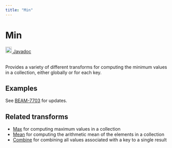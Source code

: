 ```yaml
---
title: "Min"
---
```

<!--
Licensed under the Apache License, Version 2.0 (the "License");
you may not use this file except in compliance with the License.
You may obtain a copy of the License at

http://www.apache.org/licenses/LICENSE-2.0

Unless required by applicable law or agreed to in writing, software
distributed under the License is distributed on an "AS IS" BASIS,
WITHOUT WARRANTIES OR CONDITIONS OF ANY KIND, either express or implied.
See the License for the specific language governing permissions and
limitations under the License.
-->
# Min
<table align="left">
    <a target="_blank" class="button"
        href="https://beam.apache.org/releases/javadoc/current/index.html?org/apache/beam/sdk/transforms/Min.html">
      <img src="https://beam.apache.org/images/logos/sdks/java.png" width="20px" height="20px"
           alt="Javadoc" />
     Javadoc
    </a>
</table>
<br><br>

Provides a variety of different transforms for computing the minimum
values in a collection, either globally or for each key.

## Examples
See [BEAM-7703](https://issues.apache.org/jira/browse/BEAM-7703) for updates.

## Related transforms
* [Max](/documentation/transforms/java/aggregation/max)
  for computing maximum values in a collection
* [Mean](/documentation/transforms/java/aggregation/mean)
  for computing the arithmetic mean of the elements in a collection
* [Combine](/documentation/transforms/java/aggregation/combine)
  for combining all values associated with a key to a single result
